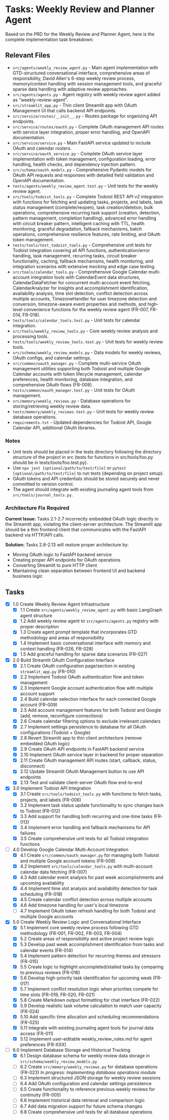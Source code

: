 # Tasks: Weekly Review and Planner Agent

Based on the PRD for the Weekly Review and Planner Agent, here is the complete implementation task breakdown:

## Relevant Files

- `src/agents/weekly_review_agent.py` - Main agent implementation with GTD-structured conversational interface, comprehensive areas of responsibility, David Allen's 6-step weekly review process, memory/context handling with session management tools, and graceful sparse data handling with adaptive review approaches.
- `src/agents/agents.py` - Agent registry with weekly review agent added as "weekly-review-agent".
- `src/streamlit_app.py` - Thin client Streamlit app with OAuth Management UI that calls backend API endpoints.
- `src/service/routes/__init__.py` - Routes package for organizing API endpoints.
- `src/service/routes/oauth.py` - Complete OAuth management API routes with service layer integration, proper error handling, and OpenAPI documentation.
- `src/service/service.py` - Main FastAPI service updated to include OAuth and calendar routers.
- `src/service/oauth_service.py` - Complete OAuth service layer implementation with token management, configuration loading, error handling, health checks, and dependency injection pattern.
- `src/schema/oauth_models.py` - Comprehensive Pydantic models for OAuth API requests and responses with detailed field validation and OpenAPI documentation.
- `tests/agents/weekly_review_agent.test.py` - Unit tests for the weekly review agent.
- `src/tools/todoist_tools.py` - Complete Todoist REST API v2 integration with functions for fetching and updating tasks, projects, and labels, task status management (complete/reopen), task creation/deletion, bulk operations, comprehensive recurring task support (creation, detection, pattern management, completion handling), advanced error handling with circuit breaker pattern, intelligent caching with TTL, health monitoring, graceful degradation, fallback mechanisms, batch operations, comprehensive resilience features, rate limiting, and OAuth token management.
- `tests/tools/test_todoist_tools.py` - Comprehensive unit tests for Todoist integration covering all API functions, authentication/error handling, task management, recurring tasks, circuit breaker functionality, caching, fallback mechanisms, health monitoring, and integration scenarios with extensive mocking and edge case testing.
- `src/tools/calendar_tools.py` - Comprehensive Google Calendar multi-account integration tools with CalendarEvent data structures, CalendarDataFetcher for concurrent multi-account event fetching, CalendarAnalyzer for insights and accomplishment identification, availability analysis, time slot detection, conflict detection across multiple accounts, TimezoneHandler for user timezone detection and conversion, timezone-aware event properties and methods, and high-level convenience functions for the weekly review agent (FR-007, FR-014, FR-018).
- `tests/tools/calendar_tools.test.py` - Unit tests for calendar integration.
- `src/tools/weekly_review_tools.py` - Core weekly review analysis and processing tools.
- `tests/tools/weekly_review_tools.test.py` - Unit tests for weekly review tools.
- `src/schema/weekly_review_models.py` - Data models for weekly reviews, OAuth configs, and calendar settings.
- `src/common/oauth_manager.py` - Complete multi-service OAuth management utilities supporting both Todoist and multiple Google Calendar accounts with token lifecycle management, calendar preferences, health monitoring, database integration, and comprehensive OAuth flows (FR-008).
- `tests/common/oauth_manager.test.py` - Unit tests for OAuth management.
- `src/memory/weekly_reviews.py` - Database operations for storing/retrieving weekly review data.
- `tests/memory/weekly_reviews.test.py` - Unit tests for weekly review database operations.
- `requirements.txt` - Updated dependencies for Todoist API, Google Calendar API, additional OAuth libraries.

### Notes

- Unit tests should be placed in the tests directory following the directory structure of the project in src (tests for functions in src/tools/foo.py should be in tests/tools/foo.test.py).
- Use `npx jest [optional/path/to/test/file]` or `pytest [optional/path/to/test/file]` to run tests (depending on project setup).
- OAuth tokens and API credentials should be stored securely and never committed to version control.
- The agent should integrate with existing journaling agent tools from `src/tools/journal_tools.py`.

### Architecture Fix Required

**Current Issue:** Tasks 2.1-2.7 incorrectly embedded OAuth logic directly in the Streamlit app, violating the client-server architecture. The Streamlit app should be a thin frontend client that communicates with the FastAPI backend via HTTP/API calls.

**Solution:** Tasks 2.8-2.13 will restore proper architecture by:
- Moving OAuth logic to FastAPI backend service
- Creating proper API endpoints for OAuth operations
- Converting Streamlit to pure HTTP client
- Maintaining clean separation between frontend UI and backend business logic

## Tasks

- [x] 1.0 Create Weekly Review Agent Infrastructure
  - [x] 1.1 Create `src/agents/weekly_review_agent.py` with basic LangGraph agent structure
  - [x] 1.2 Add weekly review agent to `src/agents/agents.py` registry with proper description
  - [x] 1.3 Create agent prompt template that incorporates GTD methodology and areas of responsibility
  - [x] 1.4 Implement basic conversational interface with memory and context handling (FR-026, FR-028)
  - [x] 1.5 Add graceful handling for sparse data scenarios (FR-027)

- [x] 2.0 Build Streamlit OAuth Configuration Interface
  - [x] 2.1 Create OAuth configuration page/section in existing `streamlit_app.py` (FR-010)
  - [x] 2.2 Implement Todoist OAuth authentication flow and token management
  - [x] 2.3 Implement Google account authentication flow with multiple account support
  - [x] 2.4 Build calendar selection interface for each connected Google account (FR-009)
  - [x] 2.5 Add account management features for both Todoist and Google (add, remove, reconfigure connections)
  - [x] 2.6 Create calendar filtering options to exclude irrelevant calendars
  - [x] 2.7 Implement settings persistence to database for all OAuth configurations (Todoist + Google)
  - [x] 2.8 Revert Streamlit app to thin client architecture (remove embedded OAuth logic)
  - [x] 2.9 Create OAuth API endpoints in FastAPI backend service
  - [x] 2.10 Implement OAuth service layer in backend for proper separation
  - [x] 2.11 Create OAuth management API routes (start, callback, status, disconnect)
  - [x] 2.12 Update Streamlit OAuth Management button to use API endpoints
  - [x] 2.13 Test and validate client-server OAuth flow end-to-end

- [x] 3.0 Implement Todoist API Integration
  - [x] 3.1 Create `src/tools/todoist_tools.py` with functions to fetch tasks, projects, and labels (FR-006)
  - [x] 3.2 Implement task status update functionality to sync changes back to Todoist (FR-012)
  - [x] 3.3 Add support for handling both recurring and one-time tasks (FR-013)
  - [x] 3.4 Implement error handling and fallback mechanisms for API failures
  - [x] 3.5 Create comprehensive unit tests for all Todoist integration functions

- [ ] 4.0 Develop Google Calendar Multi-Account Integration
  - [x] 4.1 Create `src/common/oauth_manager.py` for managing both Todoist and multiple Google account tokens (FR-008)
  - [x] 4.2 Implement `src/tools/calendar_tools.py` with multi-account calendar data fetching (FR-007)
  - [x] 4.3 Add calendar event analysis for past week accomplishments and upcoming availability
  - [x] 4.4 Implement time slot analysis and availability detection for task scheduling (FR-018)
  - [x] 4.5 Create calendar conflict detection across multiple accounts
  - [x] 4.6 Add timezone handling for user's local timezone
  - [ ] 4.7 Implement OAuth token refresh handling for both Todoist and multiple Google accounts

- [x] 5.0 Create Weekly Review Logic and Conversational Interface
  - [x] 5.1 Implement core weekly review process following GTD methodology (FR-001, FR-002, FR-003, FR-004)
  - [x] 5.2 Create areas of responsibility and active project review logic
  - [x] 5.3 Develop past week accomplishment identification from tasks and calendar events (FR-014)
  - [x] 5.4 Implement pattern detection for recurring themes and stressors (FR-015)
  - [x] 5.5 Create logic to highlight uncompleted/stalled tasks by comparing to previous reviews (FR-016)
  - [x] 5.6 Develop high-priority task identification for upcoming week (FR-017)
  - [x] 5.7 Implement conflict resolution logic when priorities compete for time slots (FR-019, FR-020, FR-021)
  - [x] 5.8 Create Markdown output formatting for chat interface (FR-022)
  - [x] 5.9 Develop realistic task volume calculation to match user capacity (FR-024)
  - [x] 5.10 Add specific time allocation and scheduling recommendations (FR-025)
  - [x] 5.11 Integrate with existing journaling agent tools for journal data access (FR-011)
  - [x] 5.12 Implement user-editable weekly_review_rules.md for agent preferences (FR-XXX)

- [ ] 6.0 Implement Database Storage and Historical Tracking
  - [x] 6.1 Design database schema for weekly review data storage in `src/schema/weekly_review_models.py`
  - [ ] 6.2 Create `src/memory/weekly_reviews.py` for database operations (FR-023)
    _In progress: Implementing database operations module_
  - [ ] 6.3 Implement structured JSON storage for weekly review sessions
  - [ ] 6.4 Add OAuth configuration and calendar settings persistence
  - [ ] 6.5 Create functionality to reference previous weekly reviews for continuity (FR-005)
  - [ ] 6.6 Implement historical data retrieval and comparison logic
  - [ ] 6.7 Add data migration support for future schema changes
  - [ ] 6.8 Create comprehensive unit tests for all database operations
